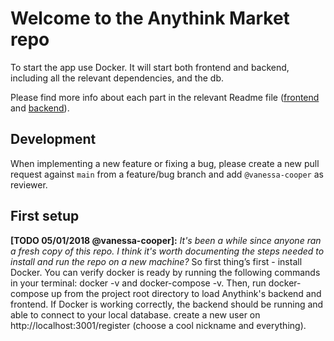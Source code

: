 # Welcome to the Anythink Market repo

To start the app use Docker. It will start both frontend and backend, including all the relevant dependencies, and the db.

Please find more info about each part in the relevant Readme file ([frontend](frontend/readme.md) and [backend](backend/README.md)).

## Development

When implementing a new feature or fixing a bug, please create a new pull request against `main` from a feature/bug branch and add `@vanessa-cooper` as reviewer.

## First setup

**[TODO 05/01/2018 @vanessa-cooper]:** _It's been a while since anyone ran a fresh copy of this repo. I think it's worth documenting the steps needed to install and run the repo on a new machine?_
So first thing’s first - install Docker.
You can verify docker is ready by running the following commands in your terminal: docker -v and docker-compose -v.
Then, run docker-compose up from the project root directory to load Anythink's backend and frontend.
If Docker is working correctly, the backend should be running and able to connect to your local database.
 create a new user on http://localhost:3001/register (choose a cool nickname and everything).
